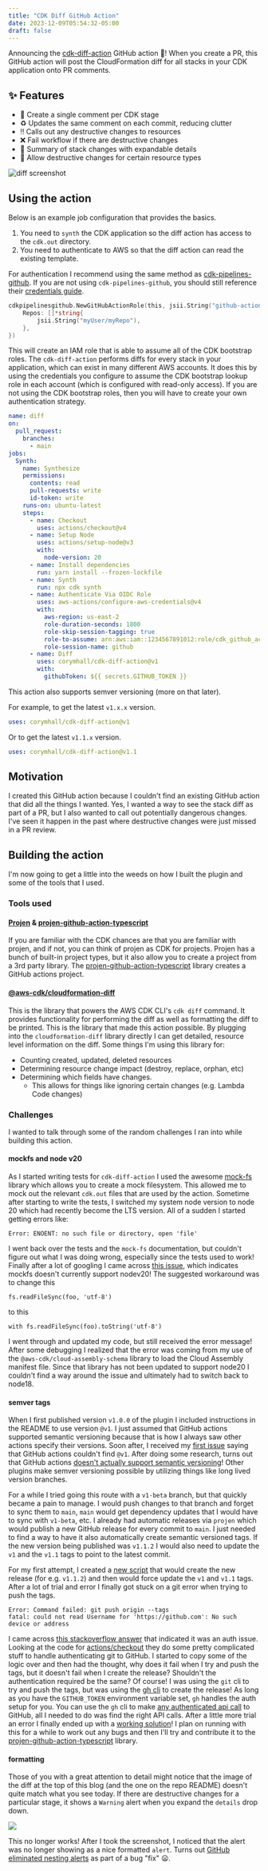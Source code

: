 ```yaml
---
title: "CDK Diff GitHub Action"
date: 2023-12-09T05:54:32-05:00
draft: false
---
```


Announcing the [cdk-diff-action](https://github.com/corymhall/cdk-diff-action)
GitHub action 🚀! When you create a PR, this GitHub action will post the
CloudFormation diff for all stacks in your CDK application onto PR comments.

## ✨ Features

- 💬 Create a single comment per CDK stage
- ♻️ Updates the same comment on each commit, reducing clutter
- ‼️ Calls out any destructive changes to resources
- ❌ Fail workflow if there are destructive changes
- 🧵 Summary of stack changes with expandable details
- 🙈 Allow destructive changes for certain resource types

![diff screenshot](images/diff-screenshot.png)

## Using the action

Below is an example job configuration that provides the basics.

1. You need to `synth` the CDK application so the diff action has access to the
   `cdk.out` directory.
2. You need to authenticate to AWS so that the diff action can read the existing
   template.

For authentication I recommend using the same method as
[cdk-pipelines-github](https://github.com/cdklabs/cdk-pipelines-github). If you
are not using `cdk-pipelines-github`, you should still reference their
[credentials
guide](https://github.com/cdklabs/cdk-pipelines-github#aws-credentials).

```go
cdkpipelinesgithub.NewGitHubActionRole(this, jsii.String("github-action-role"), &GitHubActionRoleProps{
    Repos: []*string{
        jsii.String("myUser/myRepo"),
    },
})
```

This will create an IAM role that is able to assume all of the CDK bootstrap
roles. The `cdk-diff-action` performs diffs for every stack in your application,
which can exist in many different AWS accounts. It does this by using the
credentials you configure to assume the CDK bootstrap lookup role in each
account (which is configured with read-only access). If you are not using the
CDK bootstrap roles, then you will have to create your own authentication
strategy.

```yml
name: diff
on:
  pull_request:
    branches:
      - main
jobs:
  Synth:
    name: Synthesize
    permissions:
      contents: read
      pull-requests: write
      id-token: write
    runs-on: ubuntu-latest
    steps:
      - name: Checkout
        uses: actions/checkout@v4
      - name: Setup Node
        uses: actions/setup-node@v3
        with:
          node-version: 20
      - name: Install dependencies
        run: yarn install --frozen-lockfile
      - name: Synth
        run: npx cdk synth
      - name: Authenticate Via OIDC Role
        uses: aws-actions/configure-aws-credentials@v4
        with:
          aws-region: us-east-2
          role-duration-seconds: 1800
          role-skip-session-tagging: true
          role-to-assume: arn:aws:iam::1234567891012:role/cdk_github_actions
          role-session-name: github
      - name: Diff
        uses: corymhall/cdk-diff-action@v1
        with:
          githubToken: ${{ secrets.GITHUB_TOKEN }}
```

This action also supports semver versioning (more on that later).

For example, to get the latest `v1.x.x` version.

```yml
uses: corymhall/cdk-diff-action@v1
```

Or to get the latest `v1.1.x` version.

```yml
uses: corymhall/cdk-diff-action@v1.1
```

## Motivation

I created this GitHub action because I couldn't find an existing GitHub action
that did all the things I wanted. Yes, I wanted a way to see the stack diff as
part of a PR, but I also wanted to call out potentially dangerous changes. I've
seen it happen in the past where destructive changes were just missed in a PR
review.

## Building the action

I'm now going to get a little into the weeds on how I built the plugin and some
of the tools that I used.

### Tools used

#### [Projen](https://github.com/projen/projen) & [projen-github-action-typescript](https://github.com/projen/projen-github-action-typescript)

If you are familiar with the CDK chances are that you are familiar with projen,
and if not, you can think of projen as CDK for projects. Projen has a bunch of
built-in project types, but it also allow you to create a project from a 3rd
party library. The [projen-github-action-typescript](https://github.com/projen/projen-github-action-typescript)
library creates a GitHub actions project.

#### [@aws-cdk/cloudformation-diff](https://www.npmjs.com/package/@aws-cdk/cloudformation-diff)

This is the library that powers the AWS CDK CLI's `cdk diff` command. It
provides functionality for performing the diff as well as formatting the diff to
be printed. This is the library that made this action possible. By plugging into
the `cloudformation-diff` library directly I can get detailed, resource level
information on the diff. Some things I'm using this library for:

- Counting created, updated, deleted resources
- Determining resource change impact (destroy, replace, orphan, etc)
- Determining which fields have changes.
  - This allows for things like ignoring certain changes (e.g. Lambda Code
    changes)

### Challenges

I wanted to talk through some of the random challenges I ran into while building
this action.

#### mockfs and node v20

As I started writing tests for `cdk-diff-action` I used the awesome
[mock-fs](https://github.com/tschaub/mock-fs) library which allows you to create
a mock filesystem. This allowed me to mock out the relevant `cdk.out` files that
are used by the action. Sometime after starting to write the tests, I switched
my system node version to node 20 which had recently become the LTS version. All
of a sudden I started getting errors like:

```shell
Error: ENOENT: no such file or directory, open 'file'
```

I went back over the tests and the `mock-fs` documentation, but couldn't figure
out what I was doing wrong, especially since the tests used to work! Finally
after a lot of googling I came across [this issue](https://github.com/tschaub/mock-fs/issues/377),
which indicates mockfs doesn't currently support nodev20! The suggested
workaround was to change this

```
fs.readFileSync(foo, 'utf-8')
```
to this

```
with fs.readFileSync(foo).toString('utf-8')
```

I went through and updated my code, but still received the error message! After
some debugging I realized that the error was coming from my use of the
`@aws-cdk/cloud-assembly-schema` library to load the Cloud Assembly manifest
file. Since that library has not been updated to support node20 I couldn't find
a way around the issue and ultimately had to switch back to node18.

#### semver tags

When I first published version `v1.0.0` of the plugin I included instructions in
the README to use version `@v1`. I just assumed that GitHub actions supported
semantic versioning because that is how I always saw other actions specify their
versions. Soon after, I received my [first
issue](https://github.com/corymhall/cdk-diff-action/issues/9) saying that GitHub
actions couldn't find `@v1`. After doing some research, turns out that GitHub actions
[doesn't actually support semantic versioning](https://devopsjournal.io/blog/2022/10/19/How-GitHub-Actions-versioning-works)!
Other plugins make semver versioning possible by utilizing things like long
lived version branches.

For a while I tried going this route with a `v1-beta` branch, but that quickly
became a pain to manage. I would push changes to that branch and forget to sync
them to `main`, `main` would get dependency updates that I would have to sync
with `v1-beta`, etc. I already had automatic releases via `projen` which would
publish a new GitHub release for every commit to `main`. I just needed to find a
way to have it also automatically create semantic versioned tags. If the
new version being published was `v1.1.2` I would also need to update the `v1`
and the `v1.1` tags to point to the latest commit.

For my first attempt, I created a [new script](https://github.com/corymhall/cdk-diff-action/blob/04308d015d55f93fdd3e0516855b8cbc6f1e7b0f/projenrc/release-version.ts#L45-L49)
that would create the new release (for e.g. `v1.1.2`) and then would force
update the `v1` and `v1.1` tags. After a lot of trial and error I finally got
stuck on a git error when trying to push the tags.

```shell
Error: Command failed: git push origin --tags
fatal: could not read Username for 'https://github.com': No such device or address
```

I came across [this stackoverflow answer](https://stackoverflow.com/a/71984173)
that indicated it was an auth issue. Looking at the code for
[actions/checkout](https://github.com/actions/checkout) they do some pretty
complicated stuff to handle authenticating git to GitHub. I started to copy some
of the logic over and then had the thought, why does it fail when I try and push
the tags, but it doesn't fail when I create the release? Shouldn't the
authentication required be the same? Of course! I was using the `git` cli to try
and push the tags, but was using the [gh cli](https://cli.github.com/) to create the
release! As long as you have the `GITHUB_TOKEN` environment variable set, `gh`
handles the auth setup for you. You can use the `gh` cli to make [any
authenticated api call](https://cli.github.com/manual/gh_api) to GitHub, all I
needed to do was find the right API calls. After a little more trial an error I
finally ended up with a [working solution](https://github.com/corymhall/cdk-diff-action/blob/main/projenrc/release-version.ts)!
I plan on running with this for a while to work out any bugs and then I'll try
and contribute it to the [projen-github-action-typescript](https://github.com/projen/projen-github-action-typescript) library.

#### formatting

Those of you with a great attention to detail might notice that the image of the
diff at the top of this blog (and the one on the repo README) doesn't quite
match what you see today. If there are destructive changes for a particular
stage, it shows a `Warning` alert when you expand the `details` drop down.

![](images/diff-diff.png)

This no longer works! After I took the screenshot, I noticed that the alert
was no longer showing as a nice formatted `alert`.
Turns out [GitHub eliminated nesting alerts](https://github.com/orgs/community/discussions/16925#discussioncomment-7571187)
as part of a bug "fix" 😦.
